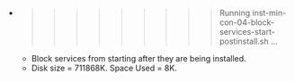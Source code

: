 * >>>>>>>>> Running inst-min-con-04-block-services-start-postinstall.sh ...
  * Block services from starting after they are being installed.
  * Disk size = 711868K. Space Used = 8K.
